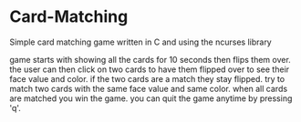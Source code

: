 # Card-Matching
Simple card matching game written in C and using the ncurses library

game starts with showing all the cards for 10 seconds then flips them over. the user can then click on two cards to have them flipped over to see their face value and color.  if the two cards are a match they stay flipped. 
try to match two cards with the same face value and same color. when all cards are matched you win the game.  you can quit the game anytime by pressing 'q'.

